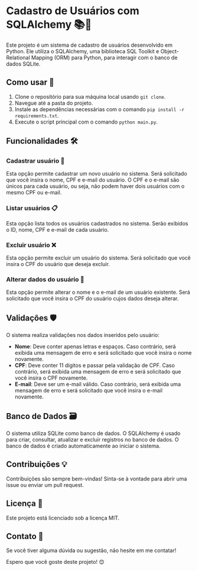 # Cadastro de Usuários com SQLAlchemy 📚👥

Este projeto é um sistema de cadastro de usuários desenvolvido em Python. Ele utiliza o SQLAlchemy, uma biblioteca SQL Toolkit e Object-Relational Mapping (ORM) para Python, para interagir com o banco de dados SQLite.

## Como usar 🚀

1. Clone o repositório para sua máquina local usando `git clone`.
2. Navegue até a pasta do projeto.
3. Instale as dependências necessárias com o comando `pip install -r requirements.txt`.
4. Execute o script principal com o comando `python main.py`.

## Funcionalidades 🛠️

### Cadastrar usuário 👤

Esta opção permite cadastrar um novo usuário no sistema. Será solicitado que você insira o nome, CPF e e-mail do usuário. O CPF e o e-mail são únicos para cada usuário, ou seja, não podem haver dois usuários com o mesmo CPF ou e-mail.

### Listar usuários 📋

Esta opção lista todos os usuários cadastrados no sistema. Serão exibidos o ID, nome, CPF e e-mail de cada usuário.

### Excluir usuário ❌

Esta opção permite excluir um usuário do sistema. Será solicitado que você insira o CPF do usuário que deseja excluir.

### Alterar dados do usuário 🔄

Esta opção permite alterar o nome e o e-mail de um usuário existente. Será solicitado que você insira o CPF do usuário cujos dados deseja alterar.

## Validações 🛡️

O sistema realiza validações nos dados inseridos pelo usuário:

- **Nome**: Deve conter apenas letras e espaços. Caso contrário, será exibida uma mensagem de erro e será solicitado que você insira o nome novamente.
- **CPF**: Deve conter 11 dígitos e passar pela validação de CPF. Caso contrário, será exibida uma mensagem de erro e será solicitado que você insira o CPF novamente.
- **E-mail**: Deve ser um e-mail válido. Caso contrário, será exibida uma mensagem de erro e será solicitado que você insira o e-mail novamente.

## Banco de Dados 🗃️

O sistema utiliza SQLite como banco de dados. O SQLAlchemy é usado para criar, consultar, atualizar e excluir registros no banco de dados. O banco de dados é criado automaticamente ao iniciar o sistema.

## Contribuições 💡

Contribuições são sempre bem-vindas! Sinta-se à vontade para abrir uma issue ou enviar um pull request.

## Licença 📄

Este projeto está licenciado sob a licença MIT.

## Contato 📧

Se você tiver alguma dúvida ou sugestão, não hesite em me contatar!

Espero que você goste deste projeto! 😊
